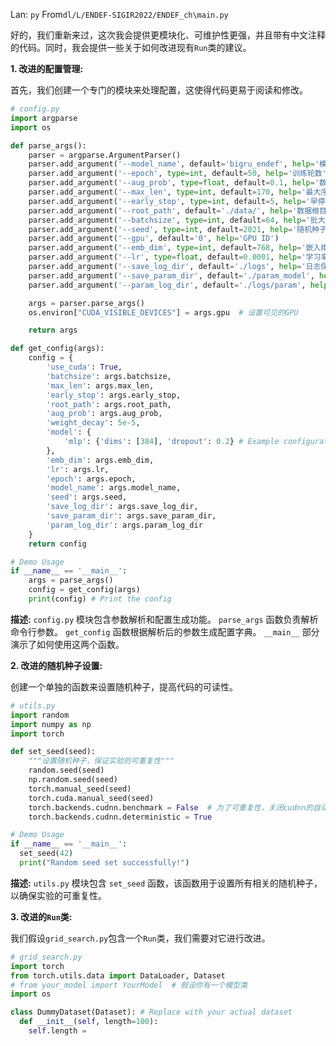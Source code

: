 Lan: `py` From`dl/L/ENDEF-SIGIR2022/ENDEF_ch\main.py`

好的，我们重新来过，这次我会提供更模块化、可维护性更强，并且带有中文注释的代码。同时，我会提供一些关于如何改进现有`Run`类的建议。

**1. 改进的配置管理:**

首先，我们创建一个专门的模块来处理配置，这使得代码更易于阅读和修改。

```python
# config.py
import argparse
import os

def parse_args():
    parser = argparse.ArgumentParser()
    parser.add_argument('--model_name', default='bigru_endef', help='模型名称')
    parser.add_argument('--epoch', type=int, default=50, help='训练轮数')
    parser.add_argument('--aug_prob', type=float, default=0.1, help='数据增强概率')
    parser.add_argument('--max_len', type=int, default=170, help='最大序列长度')
    parser.add_argument('--early_stop', type=int, default=5, help='早停 patience')
    parser.add_argument('--root_path', default='./data/', help='数据根目录')
    parser.add_argument('--batchsize', type=int, default=64, help='批大小')
    parser.add_argument('--seed', type=int, default=2021, help='随机种子')
    parser.add_argument('--gpu', default='0', help='GPU ID')
    parser.add_argument('--emb_dim', type=int, default=768, help='嵌入维度')
    parser.add_argument('--lr', type=float, default=0.0001, help='学习率')
    parser.add_argument('--save_log_dir', default='./logs', help='日志保存目录')
    parser.add_argument('--save_param_dir', default='./param_model', help='模型参数保存目录')
    parser.add_argument('--param_log_dir', default='./logs/param', help='参数日志目录')

    args = parser.parse_args()
    os.environ["CUDA_VISIBLE_DEVICES"] = args.gpu  # 设置可见的GPU

    return args

def get_config(args):
    config = {
        'use_cuda': True,
        'batchsize': args.batchsize,
        'max_len': args.max_len,
        'early_stop': args.early_stop,
        'root_path': args.root_path,
        'aug_prob': args.aug_prob,
        'weight_decay': 5e-5,
        'model': {
            'mlp': {'dims': [384], 'dropout': 0.2} # Example configuration, 可以根据 model_name 加载不同的模型配置
        },
        'emb_dim': args.emb_dim,
        'lr': args.lr,
        'epoch': args.epoch,
        'model_name': args.model_name,
        'seed': args.seed,
        'save_log_dir': args.save_log_dir,
        'save_param_dir': args.save_param_dir,
        'param_log_dir': args.param_log_dir
    }
    return config

# Demo Usage
if __name__ == '__main__':
    args = parse_args()
    config = get_config(args)
    print(config) # Print the config
```

**描述:** `config.py` 模块包含参数解析和配置生成功能。 `parse_args` 函数负责解析命令行参数。 `get_config` 函数根据解析后的参数生成配置字典。  `__main__` 部分演示了如何使用这两个函数。

**2. 改进的随机种子设置:**

创建一个单独的函数来设置随机种子，提高代码的可读性。

```python
# utils.py
import random
import numpy as np
import torch

def set_seed(seed):
    """设置随机种子，保证实验的可重复性"""
    random.seed(seed)
    np.random.seed(seed)
    torch.manual_seed(seed)
    torch.cuda.manual_seed(seed)
    torch.backends.cudnn.benchmark = False  # 为了可重复性，关闭cudnn的自动寻找最优算法
    torch.backends.cudnn.deterministic = True

# Demo Usage
if __name__ == '__main__':
  set_seed(42)
  print("Random seed set successfully!")
```

**描述:** `utils.py` 模块包含 `set_seed` 函数，该函数用于设置所有相关的随机种子，以确保实验的可重复性。

**3. 改进的`Run`类:**

我们假设`grid_search.py`包含一个`Run`类，我们需要对它进行改进。

```python
# grid_search.py
import torch
from torch.utils.data import DataLoader, Dataset
# from your_model import YourModel  # 假设你有一个模型类
import os

class DummyDataset(Dataset): # Replace with your actual dataset
  def __init__(self, length=100):
    self.length =